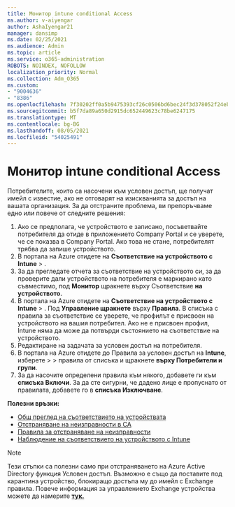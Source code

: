 ```yaml
---
title: Монитор intune conditional Access
ms.author: v-aiyengar
author: AshaIyengar21
manager: dansimp
ms.date: 02/25/2021
ms.audience: Admin
ms.topic: article
ms.service: o365-administration
ROBOTS: NOINDEX, NOFOLLOW
localization_priority: Normal
ms.collection: Adm_O365
ms.custom:
- "9004636"
- "8386"
ms.openlocfilehash: 7f30202ff0a5b9475393cf26c0506bd6bec24f3d378052f24ebf7f327cf84689
ms.sourcegitcommit: b5f7da89a650d2915dc652449623c78be6247175
ms.translationtype: MT
ms.contentlocale: bg-BG
ms.lasthandoff: 08/05/2021
ms.locfileid: "54025491"
---
```

# <a name="monitor-intune-conditional-access"></a>Монитор intune conditional Access

Потребителите, които са насочени към условен достъп, ще получат имейл с известие, ако не отговарят на изискванията за достъп на вашата организация. За да отстраните проблема, ви препоръчваме едно или повече от следните решения:

1. Ако се предполага, че устройството е записано, посъветвайте потребителя да отиде в приложението Company Portal и се уверете, че се показва в Company Portal. Ако това не стане, потребителят трябва да запише устройството.
1. В портала на Azure отидете на **Съответствие на устройството с Intune**  >  . 
1. За да прегледате отчета за съответствие на устройството си, за да проверите дали устройството на потребителя е маркирано като съвместимо, под **Монитор** щракнете върху Съответствие **на устройството.**
1. В портала на Azure отидете на **Съответствие на устройството с Intune**  >  . Под **Управление щракнете** върху **Правила**. В списъка с правила за съответствие се уверете, че профилът е присвоен на устройството на вашия потребител. Ако не е присвоен профил, Intune няма да може да потвърди състоянието на съответствие на устройството.
1. Редактиране на задачата за условен достъп на потребителя.
1. В портала на Azure отидете до Правила за условен достъп на **Intune**, изберете  >    >  правила от списъка и щракнете **върху Потребители и групи**.
1. За да насочите определени правила към някого, добавете ги към **списъка Включи**. За да сте сигурни, че дадено лице е пропуснато от правилата, добавете го в **списъка Изключване**.

**Полезни връзки:**

- [Общ преглед на съответствието на устройствата](https://docs.microsoft.com/intune/device-compliance-get-started)
- [Отстраняване на неизправности в CA](https://docs.microsoft.com/intune/troubleshoot-conditional-access)
- [Правила за отстраняване на неизправности](https://docs.microsoft.com/intune/troubleshoot-policies-in-microsoft-intune)
- [Наблюдение на съответствието на устройството с Intune](https://docs.microsoft.com/intune/compliance-policy-monitor)

> [!NOTE]
> Тези стъпки са полезни само при отстраняването на Azure Active Directory функция Условен достъп. Възможно е също да поставите под карантина устройство, блокиращо достъпа му до имейл с Exchange правила. Повече информация за управлението Exchange устройства можете да намерите [**тук.**](https://docs.microsoft.com/previous-versions/office/exchange-server-2010/ff959225(v=exchg.141))
